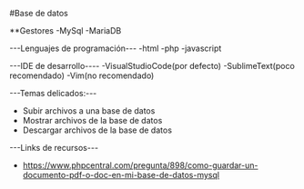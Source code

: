 #Base de datos

**Gestores
-MySql
-MariaDB

---Lenguajes de programación---
 -html
 -php
 -javascript

---IDE de desarrollo----
 -VisualStudioCode(por defecto)
 -SublimeText(poco recomendado)
 -Vim(no recomendado)

---Temas delicados:---
 - Subir archivos a una base de datos
 - Mostrar archivos de la base de datos
 - Descargar archivos de la base de datos
 

---Links de recursos---
- https://www.phpcentral.com/pregunta/898/como-guardar-un-documento-pdf-o-doc-en-mi-base-de-datos-mysql
